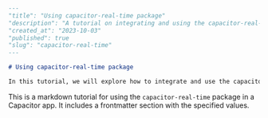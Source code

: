 ```md
---
"title": "Using capacitor-real-time package"
"description": "A tutorial on integrating and using the capacitor-real-time package in your Capacitor app"
"created_at": "2023-10-03"
"published": true
"slug": "capacitor-real-time"
---

# Using capacitor-real-time package

In this tutorial, we will explore how to integrate and use the capacitor-real-time package in your Capacitor app to enable real-time capabilities.
```
This is a markdown tutorial for using the `capacitor-real-time` package in a Capacitor app. It includes a frontmatter section with the specified values.